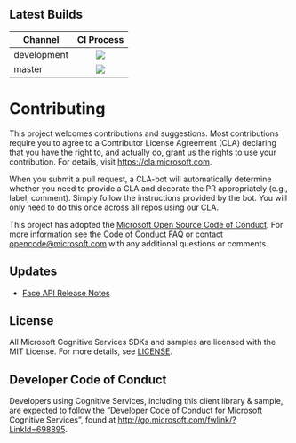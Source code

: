 
## Latest Builds

Channel  | CI Process 
-------- | :------------: 
development | <img src="https://technical-poets.visualstudio.com/cognitive-face-dotnet/_apis/build/status/cognitive-face-dotnet-development-CI" />
master | <img src="https://technical-poets.visualstudio.com/cognitive-face-dotnet/_apis/build/status/cognitive-face-dotnet-master-CI" />

# Contributing

This project welcomes contributions and suggestions.  Most contributions require you to agree to a
Contributor License Agreement (CLA) declaring that you have the right to, and actually do, grant us
the rights to use your contribution. For details, visit <a href="https://cla.microsoft.com" target="_blank">https://cla.microsoft.com</a>.

When you submit a pull request, a CLA-bot will automatically determine whether you need to provide
a CLA and decorate the PR appropriately (e.g., label, comment). Simply follow the instructions
provided by the bot. You will only need to do this once across all repos using our CLA.

This project has adopted the <a href="https://opensource.microsoft.com/codeofconduct/" target="_blank">Microsoft Open Source Code of Conduct</a>.
For more information see the <a href="https://opensource.microsoft.com/codeofconduct/faq/" target="_blank">Code of Conduct FAQ</a> or
contact <a href="mailto:opencode@microsoft.com" target="_blank">opencode@microsoft.com</a> with any additional questions or comments.

## Updates
* <a href="https://docs.microsoft.com/en-us/azure/cognitive-services/face/releasenotes" target="_blank">Face API Release Notes</a>

## License
All Microsoft Cognitive Services SDKs and samples are licensed with the MIT License. For more details, see <a href="/LICENSE.md" target="_blank">LICENSE</a>.

## Developer Code of Conduct
Developers using Cognitive Services, including this client library & sample, are expected to follow the “Developer Code of Conduct for Microsoft Cognitive Services”, found at <a href="http://go.microsoft.com/fwlink/?LinkId=698895" target="_blank">http://go.microsoft.com/fwlink/?LinkId=698895</a>.
